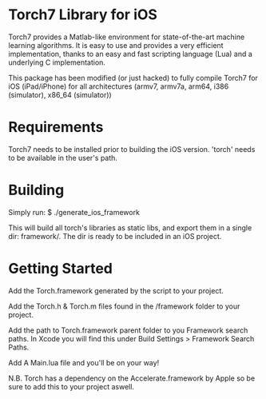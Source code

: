 Torch7 Library for iOS
======================

Torch7 provides a Matlab-like environment for state-of-the-art machine
learning algorithms. It is easy to use and provides a very efficient
implementation, thanks to an easy and fast scripting language (Lua) and a
underlying C implementation.

This package has been modified (or just hacked) to fully compile
Torch7 for iOS (iPad/iPhone) for all architectures (armv7, armv7a, arm64, i386 (simulator), x86_64 (simulator))

Requirements
============
Torch7 needs to be installed prior to building the iOS
version. 'torch' needs to be available in the user's path.

Building
============
Simply run:
$ ./generate_ios_framework

This will build all torch's libraries as static libs, and export them
in a single dir: framework/. The dir is ready to be included in
an iOS project.

Getting Started
=======
Add the Torch.framework generated by the script to your project. 

Add the Torch.h & Torch.m files found in the /framework folder to your project.

Add the path to Torch.framework parent folder to you Framework search paths. 
In Xcode you will find this under Build Settings > Framework Search Paths.

Add A Main.lua file and you'll be on your way!

N.B. Torch has a dependency on the Accelerate.framework by Apple so be sure to add this to your project aswell.
